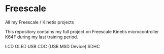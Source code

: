 # Freescale
All my Freescale / Kinetis projects

This repository contains my full project on Freescale Kinetis microcontroller K64F during my last training period.

LCD
OLED
USB CDC
(USB MSD Device)
SDHC

